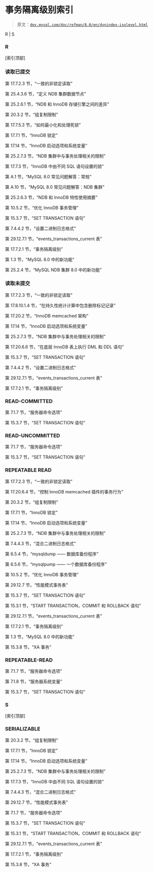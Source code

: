 # 事务隔离级别索引

> 原文：[`dev.mysql.com/doc/refman/8.0/en/dynindex-isolevel.html`](https://dev.mysql.com/doc/refman/8.0/en/dynindex-isolevel.html)

R | S

### R

[索引顶部]

### 读取已提交

第 17.7.2.3 节，“一致的非锁定读取”

第 25.4.3.6 节，“定义 NDB 集群数据节点”

第 25.2.6.1 节，“NDB 和 InnoDB 存储引擎之间的差异”

第 20.3.2 节，“组复制限制”

第 17.7.5.3 节，“如何最小化和处理死锁”

第 17.7.1 节，“InnoDB 锁定”

第 17.14 节，“InnoDB 启动选项和系统变量”

第 25.2.7.3 节，“NDB 集群中与事务处理相关的限制”

第 17.7.3 节，“InnoDB 中由不同 SQL 语句设置的锁”

第 A.1 节，“MySQL 8.0 常见问题解答：常规”

第 A.10 节，“MySQL 8.0 常见问题解答：NDB 集群”

第 25.2.6.3 节，“NDB 和 InnoDB 特性使用摘要”

第 10.5.2 节，“优化 InnoDB 事务管理”

第 15.3.7 节，“SET TRANSACTION 语句”

第 7.4.4.2 节，“设置二进制日志格式”

第 29.12.7.1 节，“events_transactions_current 表”

第 17.7.2.1 节，“事务隔离级别”

第 1.3 节，“MySQL 8.0 中的新功能”

第 25.2.4 节，“MySQL NDB 集群 8.0 中的新功能”

### 读取未提交

第 17.7.2.3 节，“一致的非锁定读取”

第 17.8.10.1.4 节，“在持久性统计计算中包含删除标记记录”

第 17.20.2 节，“InnoDB memcached 架构”

第 17.14 节，“InnoDB 启动选项和系统变量”

第 25.2.7.3 节，“NDB 集群中与事务处理相关的限制”

第 17.20.6.6 节，“在底层 InnoDB 表上执行 DML 和 DDL 语句”

第 15.3.7 节，“SET TRANSACTION 语句”

第 7.4.4.2 节，“设置二进制日志格式”

第 29.12.7.1 节，“events_transactions_current 表”

第 17.7.2.1 节，“事务隔离级别”

### READ-COMMITTED

第 7.1.7 节，“服务器命令选项”

第 15.3.7 节，“SET TRANSACTION 语句”

### READ-UNCOMMITTED

第 7.1.7 节，“服务器命令选项”

第 15.3.7 节，“SET TRANSACTION 语句”

### REPEATABLE READ

第 17.7.2.3 节，“一致的非锁定读取”

第 17.20.6.4 节，“控制 InnoDB memcached 插件的事务行为”

第 20.3.2 节，“组复制限制”

第 17.7.1 节，“InnoDB 锁定”

第 17.14 节，“InnoDB 启动选项和系统变量”

第 25.2.7.3 节，“NDB 集群中与事务处理相关的限制”

第 7.4.4.3 节，“混合二进制日志格式”

第 6.5.4 节，“mysqldump —— 数据库备份程序”

第 6.5.6 节，“mysqlpump —— 一个数据库备份程序”

第 10.5.2 节，“优化 InnoDB 事务管理”

第 29.12.7 节，“性能模式事务表”

第 15.3.7 节，“SET TRANSACTION 语句”

第 15.3.1 节，“START TRANSACTION，COMMIT 和 ROLLBACK 语句”

第 29.12.7.1 节，“events_transactions_current 表”

第 17.7.2.1 节，“事务隔离级别”

第 1.3 节，“MySQL 8.0 中的新功能”

第 15.3.8 节，“XA 事务”

### REPEATABLE-READ

第 7.1.7 节，“服务器命令选项”

第 7.1.8 节，“服务器系统变量”

第 15.3.7 节，“SET TRANSACTION 语句”

### S

[索引顶部]

### SERIALIZABLE

第 20.3.2 节，“组复制限制”

第 17.7.1 节，“InnoDB 锁定”

第 17.14 节，“InnoDB 启动选项和系统变量”

第 25.2.7.3 节，“NDB 集群中与事务处理相关的限制”

第 17.7.3 节，“InnoDB 中由不同 SQL 语句设置的锁”

第 7.4.4.3 节，“混合二进制日志格式”

第 29.12.7 节，“性能模式事务表”

第 7.1.7 节，“服务器命令选项”

第 15.3.7 节，“SET TRANSACTION 语句”

第 15.3.1 节，“START TRANSACTION，COMMIT 和 ROLLBACK 语句”

第 29.12.7.1 节，“events_transactions_current 表”

第 17.7.2.1 节，“事务隔离级别”

第 15.3.8 节，“XA 事务”
